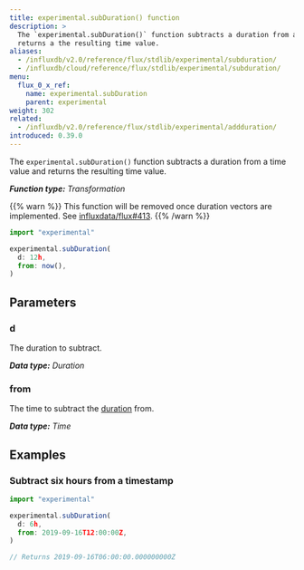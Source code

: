 ```yaml
---
title: experimental.subDuration() function
description: >
  The `experimental.subDuration()` function subtracts a duration from a time value and
  returns a the resulting time value.
aliases:
  - /influxdb/v2.0/reference/flux/stdlib/experimental/subduration/
  - /influxdb/cloud/reference/flux/stdlib/experimental/subduration/
menu:
  flux_0_x_ref:
    name: experimental.subDuration
    parent: experimental
weight: 302
related:
  - /influxdb/v2.0/reference/flux/stdlib/experimental/addduration/
introduced: 0.39.0
---
```


The `experimental.subDuration()` function subtracts a duration from a time value and
returns the resulting time value.

_**Function type:** Transformation_

{{% warn %}}
This function will be removed once duration vectors are implemented.
See [influxdata/flux#413](https://github.com/influxdata/flux/issues/413).
{{% /warn %}}

```js
import "experimental"

experimental.subDuration(
  d: 12h,
  from: now(),
)
```

## Parameters

### d
The duration to subtract.

_**Data type:** Duration_

### from
The time to subtract the [duration](#d) from.

_**Data type:** Time_

## Examples

### Subtract six hours from a timestamp
```js
import "experimental"

experimental.subDuration(
  d: 6h,
  from: 2019-09-16T12:00:00Z,
)

// Returns 2019-09-16T06:00:00.000000000Z
```
